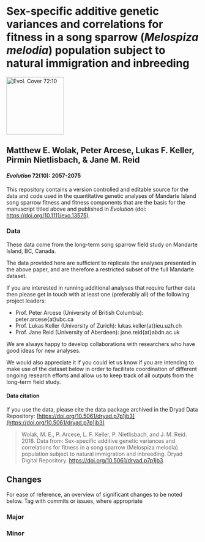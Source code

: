 # Sex-specific additive genetic variances and correlations for fitness in a song sparrow (*Melospiza melodia*) population subject to natural immigration and inbreeding

<a href="https://onlinelibrary.wiley.com/doi/abs/10.1111/evo.13575"><img src="https://wol-prod-cdn.literatumonline.com/cms/attachment/b7ed2a3a-0759-4f65-929a-77d841df6700/evo.2018.72.issue-10.cover.jpg" alt="Evol. Cover 72:10" width="150"></a>

## Matthew E. Wolak, Peter Arcese, Lukas F. Keller, Pirmin Nietlisbach, & Jane M. Reid

#### *Evolution* 72(10): 2057-2075 

This repository contains a version controlled and editable source for the data and code used in the quantitative genetic analyses of Mandarte Island song sparrow fitness and fitness components that are the basis for the manuscript titled above and published in *Evolution* (doi: [https://doi.org/10.1111/evo.13575)](https://onlinelibrary.wiley.com/doi/abs/10.1111/evo.13575).

### Data

These data come from the long-term song sparrow field study on Mandarte Island, BC, Canada.

The data provided here are sufficient to replicate the analyses presented in the above paper, and are therefore a restricted subset of the full Mandarte dataset.

If you are interested in running additional analyses that require further data then please get in touch with at least one (preferably all) of the following project leaders:
  - Prof. Peter Arcese (University of British Columbia): peter.arcese{at}ubc.ca
  - Prof. Lukas Keller (University of Zurich): lukas.keller{at}ieu.uzh.ch
  - Prof. Jane Reid (University of Aberdeen): jane.reid{at}abdn.ac.uk

We are always happy to develop collaborations with researchers who have good ideas for new analyses.

We would also appreciate it if you could let us know if you are intending to make use of the dataset below in order to facilitate coordination of different ongoing research efforts and allow us to keep track of all outputs from the long-term field study.

#### Data citation
If you use the data, please cite the data package archived in the Dryad Data Repository: [https://doi.org/10.5061/dryad.p7p1jb3](https://doi.org/10.5061/dryad.p7p1jb3)

>Wolak, M. E., P. Arcese, L. F. Keller, P. Nietlisbach, and J. M. Reid. 2018. Data from: Sex-specific additive genetic variances and correlations for fitness in a song sparrow (Melospiza melodia) population subject to natural immigration and inbreeding. Dryad Digital Repository. https://doi.org/10.5061/dryad.p7p1jb3.

## Changes

For ease of reference, an overview of significant changes to be noted below. Tag with commits or issues, where appropriate

### Major

### Minor

